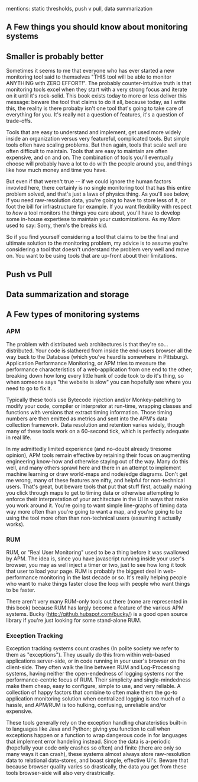 mentions: static thresholds, push v pull, data summarization

## A Few things you should know about monitoring systems

## Smaller is probably better
Sometimes it seems to me that everyone who has ever started a new monitoring
tool said to themselves "THIS tool will be able to monitor ANYTHING with ZERO
EFFORT!". The probably counter-intuitive truth is that monitoring tools excel
when they start with a very strong focus and iterate on it until it's
rock-solid.  This book exists today to more or less deliver this message:
beware the tool that claims to do it all, because today, as I write this, the
reality is there probaby isn't one tool that's going to take care of everything
for you. It's really not a question of features, it's a question of trade-offs. 

Tools that are easy to understand and implement, get used more widely inside an
organization versus very featureful, complicated tools. But simple tools often
have scaling problems. But then again, tools that scale well are often
difficult to maintain.  Tools that are easy to maintain are often expensive,
and on and on. The combination of tools you'll eventually choose will probably
have a lot to do with the people around you, and things like how much money and
time you have.

But even if that weren't true -- if we could ignore the human factors invovled
here, there certainly is no single monitoring tool that has this entire problem
solved, and that's just a laws of physics thing. As you'll see below, if you
need raw-resolution data, you're going to have to store less of it, or foot the
bill for infrastructure for example. If you want flexibility with respect to
*how* a tool monitors the things you care about, you'll have to develop some
in-house expertiese to maintain your customizations. As my Mom used to say:
Sorry, them's the breaks kid.

So if you find yourself considering a tool that claims to be the final and
ultimate solution to the monitoring problem, my advice is to assume you're
considering a tool that doesn't understand the problem very well and move on.
You want to be using tools that are up-front about their limitations. 

## Push vs Pull
## Data summarization and storage

## A Few types of monitoring systems

### APM
The problem with distributed web architectures is that they're so...
distributed. Your code is slathered from inside the end-users browser all the
way back to the Database (which you've heard is somewhere in Pittsburg).
Application Performance Monitoring, or APM tries to measure the performance
characteristics of a web-application from one end to the other; breaking down
how long every little hunk of code took to do it's thing, so when someone says
"the website is slow" you can hopefully see where you need to go to fix it.

Typically these tools use Bytecode injection and/or Monkey-patching to modify
your code, compiler or interpretor at run-time, wrapping classes and functions
with versions that extract timing information.  Those timing numbers are then
emitted as metrics and sent into the APM's data collection framework. Data
resolution and retention varies widely, though many of these tools work on a
60-second tick, which is perfectly adequate in real life.

In my admittedly limited experience (and no-doubt already tiresome opinion),
APM tools remain effective by retaining their focus on augmenting engineering
know-how and otherwise staying out of the way. Many do this well, and many
others sprawl here and there in an attempt to implement machine learning or
draw world-maps and node/edge diagrams. Don't get me wrong, many of these
features are nifty, and helpful for non-technical users. That's great, but
beware tools that put that stuff first, actually making you click through maps
to get to timing data or otherwise attempting to enforce their interpretation
of your architecture in the UI in ways that make you work around it. You're
going to want simple line-graphs of timing data way more often than you're
going to want a map, and you're going to be using the tool more often than
non-technical users (assuming it actually works).

### RUM
RUM, or "Real User Monitoring" used to be a thing before it was swallowed by
APM. The idea is, since you have javascript running inside your user's browser,
you may as well inject a timer or two, just to see how long it took that user
to load your page. RUM is probably the biggest deal in web-performance
monitoring in the last decade or so. It's really helping people who want to
make things faster close the loop with people who want things to be faster. 

There aren't very many RUM-only tools out there (none are represented in this
book) because RUM has largly become a feature of the various APM systems. Bucky
(http://github.hubspot.com/bucky/) is a good open source library if you're just
looking for some stand-alone RUM.

### Exception Tracking

Exception tracking systems count crashes (In polite society we refer to them as
"exceptions"). They usually do this from within web-based applications
server-side, or in code running in your user's browser on the client-side. They
often walk the line between RUM and Log-Processing systems, having neither the
open-endedness of logging systems nor the performance-centric focus of RUM.
Their simplicity and single-mindedness make them cheap, easy to configure,
simple to use, and very reliable. A collection of happy factors that combine to
often make them the go-to application monitoring solution when centralized
logging is too much of a hassle, and APM/RUM is too hulking, confusing,
unreliable and/or expensive. 

These tools generally rely on the exception handling charateristics built-in to
languages like Java and Python; giving you function to call when exceptions
happen or a function to wrap dangerous code in for languages that implement
error handeling instead. Since the data is a-periodic (hopefully your code only
crashes so often) and finite (there are only so many ways it can crash), these
systems almost always store raw-resolution data to relational data-stores, and
boast simple, effective UI's. Beware that because browser quality varies so
drastically, the data you get from these tools browser-side will also very
drastrically. 

